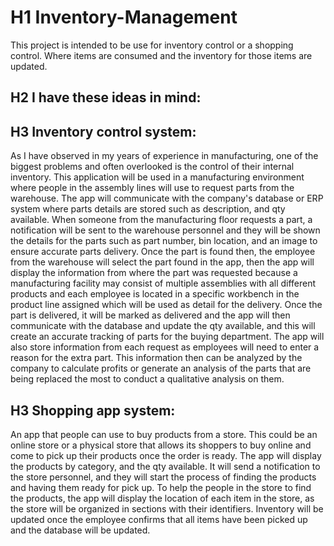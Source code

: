 # H1 Inventory-Management
This project is intended to be use for inventory control or a shopping control. Where items are consumed and the inventory for those items are updated. 

## H2 I have these ideas in mind:

## H3 Inventory control system:

As I have observed in my years of experience in manufacturing, one of the biggest problems and often overlooked is the control of their internal inventory. This application will be used in a manufacturing environment where people in the assembly lines will use to request parts from the warehouse. The app will communicate with the company's database or ERP system where parts details are stored such as description, and qty available. When someone from the manufacturing floor requests a part, a notification will be sent to the warehouse personnel and they will be shown the details for the parts such as part number, bin location, and an image to ensure accurate parts delivery. Once the part is found then, the employee from the warehouse will select the part found in the app, then the app will display the information from where the part was requested because a manufacturing facility may consist of multiple assemblies with all different products and each employee is located in a specific workbench in the product line assigned which will be used as detail for the delivery. Once the part is delivered, it will be marked as delivered and the app will then communicate with the database and update the qty available, and this will create an accurate tracking of parts for the buying department. The app will also store information from each request as employees will need to enter a reason for the extra part. This information then can be analyzed by the company to calculate profits or generate an analysis of the parts that are being replaced the most to conduct a qualitative analysis on them. 


## H3 Shopping app system:

An app that people can use to buy products from a store. This could be an online store or a physical store that allows its shoppers to buy online and come to pick up their products once the order is ready. The app will display the products by category, and the qty available. It will send a notification to the store personnel, and they will start the process of finding the products and having them ready for pick up. To help the people in the store to find the products, the app will display the location of each item in the store, as the store will be organized in sections with their identifiers. Inventory will be updated once the employee confirms that all items have been picked up and the database will be updated. 
